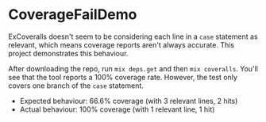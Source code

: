 # CoverageFailDemo

ExCoveralls doesn't seem to be considering each line in a `case` statement as relevant, which means coverage reports aren't always accurate. This project demonstrates this behaviour.

After downloading the repo, run `mix deps.get` and then `mix coveralls`. You'll see that the tool reports a 100% coverage rate. However, the test only covers one branch of the `case` statement.

- Expected behaviour: 66.6% coverage (with 3 relevant lines, 2 hits)
- Actual behaviour: 100% coverage (with 1 relevant line, 1 hit)
